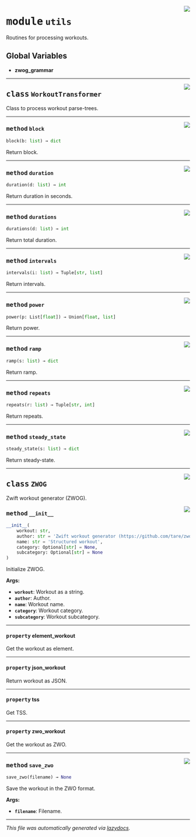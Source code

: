 <!-- markdownlint-disable -->

<a href="../zwog/utils.py#L0"><img align="right" style="float:right;" src="https://img.shields.io/badge/-source-cccccc?style=flat-square"></a>

# <kbd>module</kbd> `utils`
Routines for processing workouts.

**Global Variables**
---------------
- **zwog_grammar**


---

<a href="../zwog/utils.py#L27"><img align="right" style="float:right;" src="https://img.shields.io/badge/-source-cccccc?style=flat-square"></a>

## <kbd>class</kbd> `WorkoutTransformer`
Class to process workout parse-trees.




---

<a href="../zwog/utils.py#L71"><img align="right" style="float:right;" src="https://img.shields.io/badge/-source-cccccc?style=flat-square"></a>

### <kbd>method</kbd> `block`

```python
block(b: list) → dict
```

Return block.

---

<a href="../zwog/utils.py#L30"><img align="right" style="float:right;" src="https://img.shields.io/badge/-source-cccccc?style=flat-square"></a>

### <kbd>method</kbd> `duration`

```python
duration(d: list) → int
```

Return duration in seconds.

---

<a href="../zwog/utils.py#L44"><img align="right" style="float:right;" src="https://img.shields.io/badge/-source-cccccc?style=flat-square"></a>

### <kbd>method</kbd> `durations`

```python
durations(d: list) → int
```

Return total duration.

---

<a href="../zwog/utils.py#L67"><img align="right" style="float:right;" src="https://img.shields.io/badge/-source-cccccc?style=flat-square"></a>

### <kbd>method</kbd> `intervals`

```python
intervals(i: list) → Tuple[str, list]
```

Return intervals.

---

<a href="../zwog/utils.py#L56"><img align="right" style="float:right;" src="https://img.shields.io/badge/-source-cccccc?style=flat-square"></a>

### <kbd>method</kbd> `power`

```python
power(p: List[float]) → Union[float, list]
```

Return power.

---

<a href="../zwog/utils.py#L52"><img align="right" style="float:right;" src="https://img.shields.io/badge/-source-cccccc?style=flat-square"></a>

### <kbd>method</kbd> `ramp`

```python
ramp(s: list) → dict
```

Return ramp.

---

<a href="../zwog/utils.py#L63"><img align="right" style="float:right;" src="https://img.shields.io/badge/-source-cccccc?style=flat-square"></a>

### <kbd>method</kbd> `repeats`

```python
repeats(r: list) → Tuple[str, int]
```

Return repeats.

---

<a href="../zwog/utils.py#L48"><img align="right" style="float:right;" src="https://img.shields.io/badge/-source-cccccc?style=flat-square"></a>

### <kbd>method</kbd> `steady_state`

```python
steady_state(s: list) → dict
```

Return steady-state.


---

<a href="../zwog/utils.py#L81"><img align="right" style="float:right;" src="https://img.shields.io/badge/-source-cccccc?style=flat-square"></a>

## <kbd>class</kbd> `ZWOG`
Zwift workout generator (ZWOG).

<a href="../zwog/utils.py#L84"><img align="right" style="float:right;" src="https://img.shields.io/badge/-source-cccccc?style=flat-square"></a>

### <kbd>method</kbd> `__init__`

```python
__init__(
    workout: str,
    author: str = 'Zwift workout generator (https://github.com/tare/zwog)',
    name: str = 'Structured workout',
    category: Optional[str] = None,
    subcategory: Optional[str] = None
)
```

Initialize ZWOG.



**Args:**

 - <b>`workout`</b>:  Workout as a string.
 - <b>`author`</b>:  Author.
 - <b>`name`</b>:  Workout name.
 - <b>`category`</b>:  Workout category.
 - <b>`subcategory`</b>:  Workout subcategory.


---

#### <kbd>property</kbd> element_workout

Get the workout as element.

---

#### <kbd>property</kbd> json_workout

Return workout as JSON.

---

#### <kbd>property</kbd> tss

Get TSS.

---

#### <kbd>property</kbd> zwo_workout

Get the workout as ZWO.



---

<a href="../zwog/utils.py#L118"><img align="right" style="float:right;" src="https://img.shields.io/badge/-source-cccccc?style=flat-square"></a>

### <kbd>method</kbd> `save_zwo`

```python
save_zwo(filename) → None
```

Save the workout in the ZWO format.



**Args:**

 - <b>`filename`</b>:  Filename.




---

_This file was automatically generated via [lazydocs](https://github.com/ml-tooling/lazydocs)._
